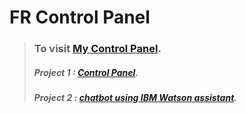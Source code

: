 # FR Control Panel

> ### To visit [My Control Panel](https://kawtherah.github.io/FR_ControlPanel/).
> 
> ##### Project 1 : [Control Panel](https://github.com/KawtherAH/Project1-Fighter-Robot).
>
> ##### Project 2 : [chatbot using IBM Watson assistant](https://github.com/KawtherAH/Project2-Reception-robot).



